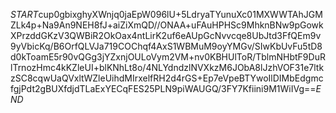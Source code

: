 $START$cup0gbixghyXWnjq0jaEpW096lU+5LdryaTYunuXc01MXWWTAhJGMZLk4p+Na9An9NEH8fJ+aiZiXmQD//ONAA+uFAuHPHSc9MhknBNw9pGowkXPrzddGKzV3QWBiR2OkOax4ntLirK2uf6eAUpGcNvvcqe8UbJtd3FfQEm9v9yVbicKq/B6OrfQLVJa719COChqf4AxS1WBMuM9oyYMGv/SIwKbUvFu5tD8d0kToamE5r90vQGg3jYZxnjOULoVym2VM+nv0KBHUlToR/TblmNHbtF9DuRlTrnozHmc4kKZleUI+blKNhLt8o/4NLYdndzlNVXkzM6JObA8lJzhVOF31e7ltkzSC8cqwUaQVxltWZleUihdMIrxelfRH2d4rGS+Ep7eVpeBTYwoIlDIMbEdgmcfgjPdt2gBUXfdjdTLaExYECqFES25PLN9piWAUGQ/3FY7Kfiini9M1WiIVg==$END$